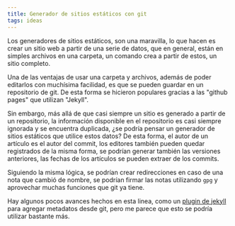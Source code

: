 ```yaml
---
title: Generador de sitios estáticos con git
tags: ideas
---
```


Los generadores de sitios estáticos, son una maravilla, lo que hacen es crear
un sitio web a partir de una serie de datos, que en general, están en simples
archivos en una carpeta, un comando crea a partir de estos, un sitio completo.

Una de las ventajas de usar una carpeta y archivos, además de poder editarlos
con muchísima facilidad, es que se pueden guardar en un repositorio de git. De
esta forma se hicieron populares gracias a las "github pages" que utilizan
"Jekyll".

Sin embargo, más allá de que casi siempre un sitio es generado a partir de un
repositorio, la información disponible en el repositorio es casi siempre
ignorada y se encuentra duplicada, ¿se podría pensar un generador de sitios
estáticos que utilice estos datos? De esta forma, el autor de un artículo es el
autor del commit, los editores también pueden quedar registrados de la misma
forma, se podrían generar también las versiones anteriores, las fechas de los
artículos se pueden extraer de los commits.

Siguiendo la misma lógica, se podrían crear redirecciones en caso de una nota
que cambió de nombre, se podrían firmar las notas utilizando `gpg` y aprovechar
muchas funciones que git ya tiene.

Hay algunos pocos avances hechos en esta linea, como un [plugin de jekyll][1]
para agregar metadatos desde git, pero me parece que esto se podría utilizar
bastante más.

 [1]: https://github.com/edsl/jekyll-post-revision
